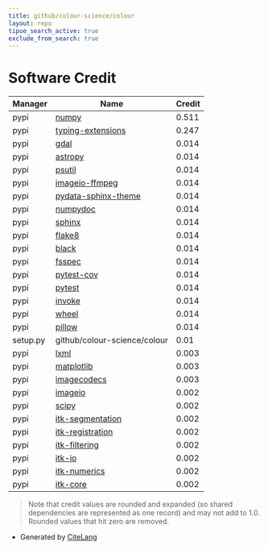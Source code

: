 ```yaml
---
title: github/colour-science/colour
layout: repo
tipue_search_active: true
exclude_from_search: true
---
```

# Software Credit

|Manager|Name|Credit|
|-------|----|------|
|pypi|[numpy](https://www.numpy.org)|0.511|
|pypi|[typing-extensions](https://typing.readthedocs.io/)|0.247|
|pypi|[gdal](http://www.gdal.org)|0.014|
|pypi|[astropy](http://astropy.org)|0.014|
|pypi|[psutil](https://pypi.org/project/psutil)|0.014|
|pypi|[imageio-ffmpeg](https://pypi.org/project/imageio-ffmpeg)|0.014|
|pypi|[pydata-sphinx-theme](https://pypi.org/project/pydata-sphinx-theme)|0.014|
|pypi|[numpydoc](https://pypi.org/project/numpydoc)|0.014|
|pypi|[sphinx](https://pypi.org/project/sphinx)|0.014|
|pypi|[flake8](https://pypi.org/project/flake8)|0.014|
|pypi|[black](https://pypi.org/project/black)|0.014|
|pypi|[fsspec](https://pypi.org/project/fsspec)|0.014|
|pypi|[pytest-cov](https://pypi.org/project/pytest-cov)|0.014|
|pypi|[pytest](https://pypi.org/project/pytest)|0.014|
|pypi|[invoke](https://pypi.org/project/invoke)|0.014|
|pypi|[wheel](https://pypi.org/project/wheel)|0.014|
|pypi|[pillow](https://pypi.org/project/pillow)|0.014|
|setup.py|github/colour-science/colour|0.01|
|pypi|[lxml](https://pypi.org/project/lxml)|0.003|
|pypi|[matplotlib](https://pypi.org/project/matplotlib)|0.003|
|pypi|[imagecodecs](https://pypi.org/project/imagecodecs)|0.003|
|pypi|[imageio](https://github.com/imageio/imageio)|0.002|
|pypi|[scipy](https://www.scipy.org)|0.002|
|pypi|[itk-segmentation](https://pypi.org/project/itk-segmentation)|0.002|
|pypi|[itk-registration](https://pypi.org/project/itk-registration)|0.002|
|pypi|[itk-filtering](https://pypi.org/project/itk-filtering)|0.002|
|pypi|[itk-io](https://pypi.org/project/itk-io)|0.002|
|pypi|[itk-numerics](https://pypi.org/project/itk-numerics)|0.002|
|pypi|[itk-core](https://pypi.org/project/itk-core)|0.002|


> Note that credit values are rounded and expanded (so shared dependencies are represented as one record) and may not add to 1.0. Rounded values that hit zero are removed.


- Generated by [CiteLang](https://github.com/vsoch/citelang)
